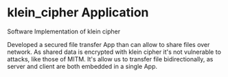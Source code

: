# klein_cipher Application
Software Implementation of klein cipher

Developed a secured file transfer App than can allow to share files over network.
As shared data is encrypted with klein cipher it's not vulnerable to attacks, like those of MITM.
It's allow us to transfer file bidirectionally, as server and client are both embedded in a single App.


